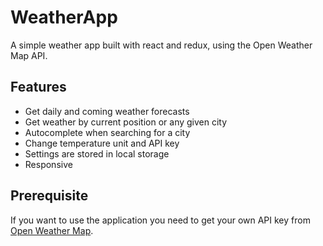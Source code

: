 # WeatherApp

A simple weather app built with react and redux, using the Open Weather Map API.

## Features

- Get daily and coming weather forecasts
- Get weather by current position or any given city
- Autocomplete when searching for a city
- Change temperature unit and API key
- Settings are stored in local storage
- Responsive

## Prerequisite

If you want to use the application you need to get your own API key from [Open Weather Map](https://openweathermap.org/).
